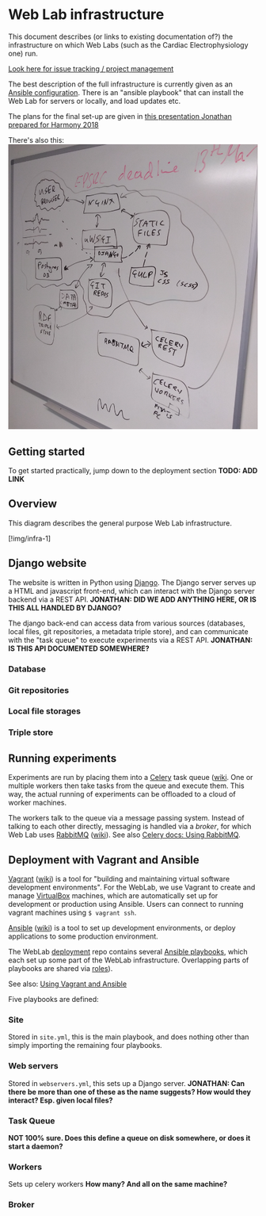 # Web Lab infrastructure

This document describes (or links to existing documentation of?) the infrastructure on which Web Labs (such as the Cardiac Electrophysiology one) run.

[Look here for issue tracking / project management](https://github.com/ModellingWebLab/project_issues/issues)

The best description of the full infrastructure is currently given as an [Ansible configuration](https://github.com/ModellingWebLab/deployment). There is an "ansible playbook" that can install the Web Lab for servers or locally, and load updates etc.

The plans for the final set-up are given in [this presentation Jonathan prepared for Harmony 2018](https://github.com/ModellingWebLab/WLDocs/blob/master/doc/WL2%20technical%20detail.pdf)

There's also this: ![this](img/infra-whiteboard.jpg)

## Getting started

To get started practically, jump down to the deployment section **TODO: ADD LINK**

## Overview

This diagram describes the general purpose Web Lab infrastructure.

[!img/infra-1]

## Django website

The website is written in Python using [Django](https://docs.djangoproject.com/en/2.2/).
The Django server serves up a HTML and javascript front-end, which can interact with the Django server backend via a REST API.
**JONATHAN: DID WE ADD ANYTHING HERE, OR IS THIS ALL HANDLED BY DJANGO?**

The django back-end can access data from various sources (databases, local files, git repositories, a metadata triple store), and can communicate with the "task queue" to execute experiments via a REST API.
**JONATHAN: IS THIS API DOCUMENTED SOMEWHERE?**

### Database

### Git repositories

### Local file storages

### Triple store

## Running experiments

Experiments are run by placing them into a [Celery](http://docs.celeryproject.org/en/latest/index.html) task queue ([wiki](https://en.wikipedia.org/wiki/Celery_(software)).
One or multiple workers then take tasks from the queue and execute them.
This way, the actual running of experiments can be offloaded to a cloud of worker machines.

The workers talk to the queue via a message passing system.
Instead of talking to each other directly, messaging is handled via a *broker*, for which Web Lab uses [RabbitMQ](https://www.rabbitmq.com/documentation.html) ([wiki](https://en.wikipedia.org/wiki/RabbitMQ)).
See also [Celery docs: Using RabbitMQ](http://docs.celeryproject.org/en/latest/getting-started/brokers/rabbitmq.html).


## Deployment with Vagrant and Ansible

[Vagrant](https://www.vagrantup.com/docs/index.html) ([wiki](https://en.wikipedia.org/wiki/Vagrant_%28software%29)) is a tool for "building and maintaining virtual software development environments".
For the WebLab, we use Vagrant to create and manage [VirtualBox](https://en.wikipedia.org/wiki/VirtualBox) machines, which are automatically set up for development or production using Ansible.
Users can connect to running vagrant machines using ``$ vagrant ssh``.

[Ansible](https://docs.ansible.com/) ([wiki](https://en.wikipedia.org/wiki/Ansible_(software))) is a tool to set up development environments, or deploy applications to some production environment.

The WebLab [deployment](https://github.com/ModellingWebLab/deployment) repo contains several [Ansible playbooks](https://docs.ansible.com/ansible/latest/user_guide/playbooks_intro.html), which each set up some part of the WebLab infrastructure.
Overlapping parts of playbooks are shared via [roles](https://docs.ansible.com/ansible/latest/user_guide/playbooks_reuse_roles.html)).

See also: [Using Vagrant and Ansible](https://docs.ansible.com/ansible/latest/scenario_guides/guide_vagrant.html)

Five playbooks are defined:

### Site

Stored in `site.yml`, this is the main playbook, and does nothing other than simply importing the remaining four playbooks.

### Web servers

Stored in `webservers.yml`, this sets up a Django server.
**JONATHAN: Can there be more than one of these as the name suggests? How would they interact? Esp. given local files?**

### Task Queue

**NOT 100% sure. Does this define a queue on disk somewhere, or does it start a daemon?**

### Workers

Sets up celery workers **How many? And all on the same machine?**

### Broker


